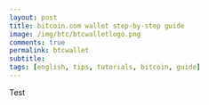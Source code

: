 ```yaml
---
layout: post
title: bitcoin.com wallet step-by-step guide
image: /img/btc/btcwalletlogo.png
comments: true
permalink: btcwallet
subtitle: 
tags: [english, tips, tutorials, bitcoin, guide]
---
```


Test
